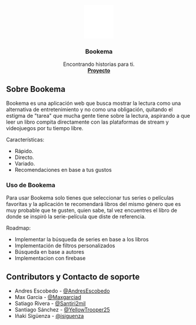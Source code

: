 <br />
<p align="center">
  <a href="https://github.com/othneildrew/Best-README-Template">
    <img src="img/logo.png" alt="Logo" width="80" height="90">
  </a>

  <h3 align="center">Bookema</h3>

  <p align="center">
    Encontrando historias para ti.
    <br />
    <a href="https://github.com/AndresEscobedo/Landing_Bookema"><strong>Proyecto</strong></a>
  </p>
</p>

## Sobre Bookema

Bookema es una aplicación web que busca mostrar la lectura como una alternativa de entretenimiento y no como una obligación, quitando el estigma de "tarea" que mucha gente tiene sobre la lectura, aspirando a que leer un libro compita directamente con las plataformas de stream y videojuegos por tu tiempo libre.

Características:
* Rápido.
* Directo.
* Variado.
* Recomendaciones en base a tus gustos

### Uso de Bookema

Para usar Bookema solo tienes que seleccionar tus series o películas favoritas y la aplicación te recomendará libros del mismo género que es muy probable que te gusten, quien sabe, tal vez encuentres el libro de donde se inspiró la serie-película que diste de referencia.

Roadmap:
* Implementar la búsqueda de series en base a los libros
* Implementación de filtros personalizados
* Búsqueda en base a autores
* Implementacion con firebase


## Contributors y Contacto de soporte

* Andres Escobedo - [@AndresEscobedo](https://github.com/AndresEscobedo)
* Max Garcia - [@Maxgarciad](https://github.com/Maxgarciad)
* Satiago Rivera - [@Santiri2mil](https://github.com/Santiri2mil)
* Santiago Sánchez - [@YellowTrooper25](https://github.com/YellowTrooper25)
* Iñaki Sigüenza - [@isiguenza](https://github.com/isiguenza)







